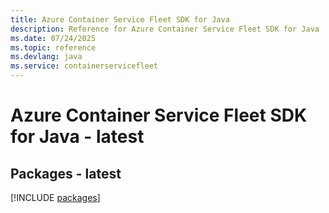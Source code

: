 ```yaml
---
title: Azure Container Service Fleet SDK for Java
description: Reference for Azure Container Service Fleet SDK for Java
ms.date: 07/24/2025
ms.topic: reference
ms.devlang: java
ms.service: containerservicefleet
---
```

# Azure Container Service Fleet SDK for Java - latest
## Packages - latest
[!INCLUDE [packages](container-service-fleet-index.md)]